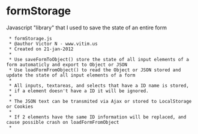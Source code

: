 # formStorage
Javascript "library" that I used to save the state of an entire form

     * formStorage.js
     * @author Victor N - www.vitim.us
     * Created on 21-jan-2012
     * 
     * Use saveFormToObject() store the state of all input elements of a form automaticly and export to Object or JSON
     * Use loadFormFromObject() to read the Object or JSON stored and update the state of all input elements of a form
     * 
     * All inputs, textareas, and selects that have a ID name is stored,
     * if a element doesn't have a ID it will be ignored.
     * 
     * The JSON text can be transmited via Ajax or stored to LocalStorage or Cookies
     * 
     * If 2 elements have the same ID information will be replaced, and cause possible crash on loadFormFromObject
     * 
